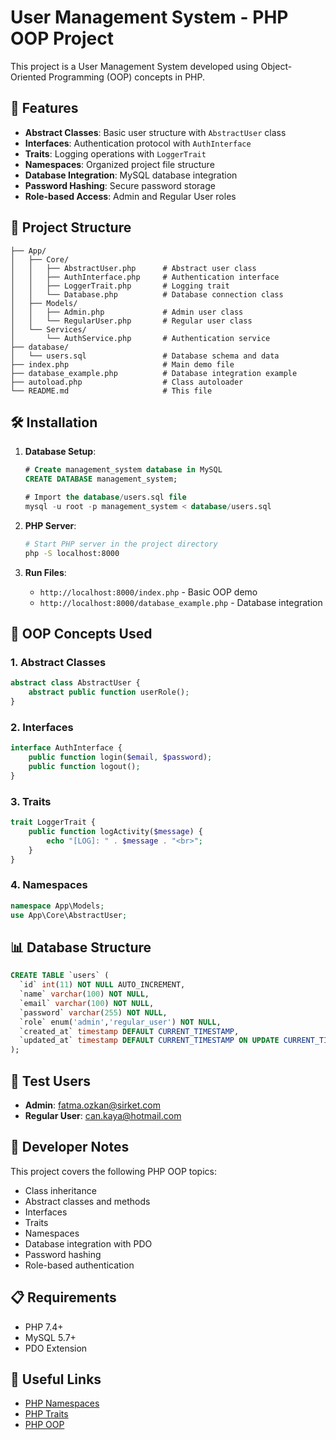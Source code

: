 # User Management System - PHP OOP Project

This project is a User Management System developed using Object-Oriented Programming (OOP) concepts in PHP.

## 🚀 Features

- **Abstract Classes**: Basic user structure with `AbstractUser` class
- **Interfaces**: Authentication protocol with `AuthInterface`
- **Traits**: Logging operations with `LoggerTrait`
- **Namespaces**: Organized project file structure
- **Database Integration**: MySQL database integration
- **Password Hashing**: Secure password storage
- **Role-based Access**: Admin and Regular User roles

## 📁 Project Structure

```
├── App/
│   ├── Core/
│   │   ├── AbstractUser.php      # Abstract user class
│   │   ├── AuthInterface.php     # Authentication interface
│   │   ├── LoggerTrait.php       # Logging trait
│   │   └── Database.php          # Database connection class
│   ├── Models/
│   │   ├── Admin.php             # Admin user class
│   │   └── RegularUser.php       # Regular user class
│   └── Services/
│       └── AuthService.php       # Authentication service
├── database/
│   └── users.sql                 # Database schema and data
├── index.php                     # Main demo file
├── database_example.php          # Database integration example
├── autoload.php                  # Class autoloader
└── README.md                     # This file
```

## 🛠️ Installation

1. **Database Setup**:
   ```sql
   # Create management_system database in MySQL
   CREATE DATABASE management_system;
   
   # Import the database/users.sql file
   mysql -u root -p management_system < database/users.sql
   ```

2. **PHP Server**:
   ```bash
   # Start PHP server in the project directory
   php -S localhost:8000
   ```

3. **Run Files**:
   - `http://localhost:8000/index.php` - Basic OOP demo
   - `http://localhost:8000/database_example.php` - Database integration

## 🎯 OOP Concepts Used

### 1. Abstract Classes
```php
abstract class AbstractUser {
    abstract public function userRole();
}
```

### 2. Interfaces
```php
interface AuthInterface {
    public function login($email, $password);
    public function logout();
}
```

### 3. Traits
```php
trait LoggerTrait {
    public function logActivity($message) {
        echo "[LOG]: " . $message . "<br>";
    }
}
```

### 4. Namespaces
```php
namespace App\Models;
use App\Core\AbstractUser;
```

## 📊 Database Structure

```sql
CREATE TABLE `users` (
  `id` int(11) NOT NULL AUTO_INCREMENT,
  `name` varchar(100) NOT NULL,
  `email` varchar(100) NOT NULL,
  `password` varchar(255) NOT NULL,
  `role` enum('admin','regular_user') NOT NULL,
  `created_at` timestamp DEFAULT CURRENT_TIMESTAMP,
  `updated_at` timestamp DEFAULT CURRENT_TIMESTAMP ON UPDATE CURRENT_TIMESTAMP
);
```

## 🧪 Test Users

- **Admin**: fatma.ozkan@sirket.com
- **Regular User**: can.kaya@hotmail.com

## 📝 Developer Notes

This project covers the following PHP OOP topics:
- Class inheritance
- Abstract classes and methods
- Interfaces
- Traits
- Namespaces
- Database integration with PDO
- Password hashing
- Role-based authentication

## 📋 Requirements

- PHP 7.4+
- MySQL 5.7+
- PDO Extension

## 🔗 Useful Links

- [PHP Namespaces](https://www.php.net/manual/en/language.namespaces.importing.php)
- [PHP Traits](https://www.w3schools.com/php/php_oop_traits.asp)
- [PHP OOP](https://www.w3schools.com/php/php_namespaces.asp) 